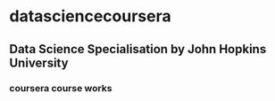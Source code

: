 # datasciencecoursera
## Data Science Specialisation by John Hopkins University
### coursera course works

